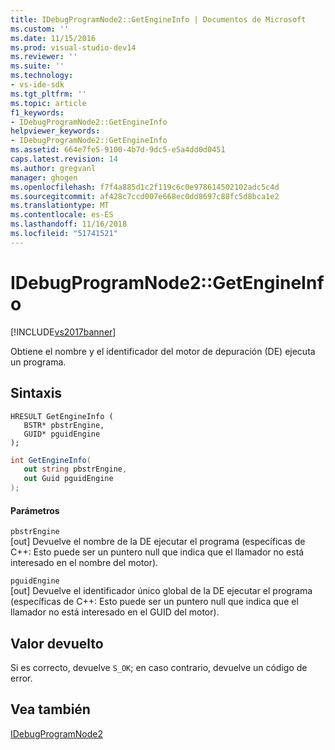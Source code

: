 ```yaml
---
title: IDebugProgramNode2::GetEngineInfo | Documentos de Microsoft
ms.custom: ''
ms.date: 11/15/2016
ms.prod: visual-studio-dev14
ms.reviewer: ''
ms.suite: ''
ms.technology:
- vs-ide-sdk
ms.tgt_pltfrm: ''
ms.topic: article
f1_keywords:
- IDebugProgramNode2::GetEngineInfo
helpviewer_keywords:
- IDebugProgramNode2::GetEngineInfo
ms.assetid: 664e7fe5-9100-4b7d-9dc5-e5a4dd0d0451
caps.latest.revision: 14
ms.author: gregvanl
manager: ghogen
ms.openlocfilehash: f7f4a885d1c2f119c6c0e978614502102adc5c4d
ms.sourcegitcommit: af428c7ccd007e668ec0dd8697c88fc5d8bca1e2
ms.translationtype: MT
ms.contentlocale: es-ES
ms.lasthandoff: 11/16/2018
ms.locfileid: "51741521"
---
```

# <a name="idebugprogramnode2getengineinfo"></a>IDebugProgramNode2::GetEngineInfo
[!INCLUDE[vs2017banner](../../../includes/vs2017banner.md)]

Obtiene el nombre y el identificador del motor de depuración (DE) ejecuta un programa.  
  
## <a name="syntax"></a>Sintaxis  
  
```cpp#  
HRESULT GetEngineInfo (   
   BSTR* pbstrEngine,  
   GUID* pguidEngine  
);  
```  
  
```csharp  
int GetEngineInfo(  
   out string pbstrEngine,   
   out Guid pguidEngine  
);  
```  
  
#### <a name="parameters"></a>Parámetros  
 `pbstrEngine`  
 [out] Devuelve el nombre de la DE ejecutar el programa (específicas de C++: Esto puede ser un puntero null que indica que el llamador no está interesado en el nombre del motor).  
  
 `pguidEngine`  
 [out] Devuelve el identificador único global de la DE ejecutar el programa (específicas de C++: Esto puede ser un puntero null que indica que el llamador no está interesado en el GUID del motor).  
  
## <a name="return-value"></a>Valor devuelto  
 Si es correcto, devuelve `S_OK`; en caso contrario, devuelve un código de error.  
  
## <a name="see-also"></a>Vea también  
 [IDebugProgramNode2](../../../extensibility/debugger/reference/idebugprogramnode2.md)

